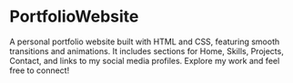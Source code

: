 # PortfolioWebsite
A personal portfolio website built with HTML and CSS, featuring smooth transitions and animations. It includes sections for Home, Skills, Projects, Contact, and links to my social media profiles. Explore my work and feel free to connect!
